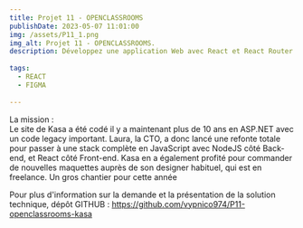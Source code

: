 ```yaml
---
title: Projet 11 - OPENCLASSROOMS
publishDate: 2023-05-07 11:01:00
img: /assets/P11_1.png
img_alt: Projet 11 - OPENCLASSROOMS.
description: Développez une application Web avec React et React Router.
  
tags:
  - REACT
  - FIGMA
 
---
```


La mission :<br>
Le site de Kasa a été codé il y a maintenant plus de 10 ans en ASP.NET avec un code legacy important. Laura, la CTO, a donc lancé une refonte totale pour passer à une stack complète en JavaScript avec NodeJS côté Back-end, et React côté Front-end. Kasa en a également profité pour commander de nouvelles maquettes auprès de son designer habituel, qui est en freelance. Un gros chantier pour cette année 


Pour plus d'information sur la demande et la présentation de la solution technique, dépôt GITHUB : https://github.com/vypnico974/P11-openclassrooms-kasa


